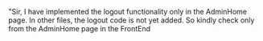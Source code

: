 "Sir, I have implemented the logout functionality only in the AdminHome page. In other files, the logout code is not yet added. So kindly check only from the AdminHome page in the FrontEnd
